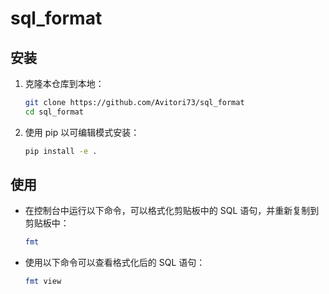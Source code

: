 # sql_format

## 安装

1. 克隆本仓库到本地：

   ```bash
   git clone https://github.com/Avitori73/sql_format
   cd sql_format
   ```

2. 使用 pip 以可编辑模式安装：

   ```bash
   pip install -e .
   ```

## 使用

- 在控制台中运行以下命令，可以格式化剪贴板中的 SQL 语句，并重新复制到剪贴板中：

  ```bash
  fmt
  ```

- 使用以下命令可以查看格式化后的 SQL 语句：

  ```bash
  fmt view
  ```
